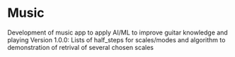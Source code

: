 # Music
Development of music app to apply AI/ML to improve guitar knowledge and playing
Version 1.0.0: Lists of half_steps for scales/modes and algorithm to demonstration of retrival of several chosen scales 

